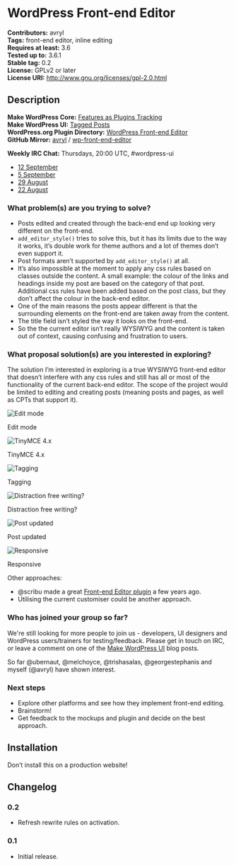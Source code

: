 # WordPress Front-end Editor

**Contributors:** avryl  
**Tags:** front-end editor, inline editing  
**Requires at least:** 3.6  
**Tested up to:** 3.6.1  
**Stable tag:** 0.2  
**License:** GPLv2 or later  
**License URI:** http://www.gnu.org/licenses/gpl-2.0.html

## Description

**Make WordPress Core:** [Features as Plugins Tracking](http://make.wordpress.org/core/features-as-plugins/)  
**Make WordPress UI:** [Tagged Posts](http://make.wordpress.org/ui/tag/front-end-editor/)  
**WordPress.org Plugin Directory:** [WordPress Front-end Editor](http://wordpress.org/plugins/wp-front-end-editor/)  
**GitHub Mirror:** [avryl](https://github.com/avryl) / [wp-front-end-editor](https://github.com/avryl/wp-front-end-editor)

**Weekly IRC Chat:** Thursdays, 20:00 UTC, #wordpress-ui

* [12 September](http://irclogs.wordpress.org/chanlog.php?channel=wordpress-ui&day=2013-09-12&sort=asc#m119703)
* [5 September](http://irclogs.wordpress.org/chanlog.php?channel=wordpress-ui&day=2013-09-05&sort=asc#m117455)
* [29 August](http://irclogs.wordpress.org/chanlog.php?channel=wordpress-ui&day=2013-08-29&sort=asc#m115415)
* [22 August](http://irclogs.wordpress.org/chanlog.php?channel=wordpress-ui&day=2013-08-22&sort=asc#m113119)

### What problem(s) are you trying to solve?

* Posts edited and created through the back-end end up looking very different on the front-end.
* `add_editor_style()` tries to solve this, but it has its limits due to the way it works, it’s double work for theme authors and a lot of themes don’t even support it.
* Post formats aren’t supported by `add_editor_style()` at all.
* It’s also impossible at the moment to apply any css rules based on classes outside the content. A small example: the colour of the links and headings inside my post are based on the category of that post. Additional css rules have been added based on the post class, but they don’t affect the colour in the back-end editor.
* One of the main reasons the posts appear different is that the surrounding elements on the front-end are taken away from the content.
* The title field isn’t styled the way it looks on the front-end.
* So the the current editor isn’t really WYSIWYG and the content is taken out of context, causing confusing and frustration to users.

### What proposal solution(s) are you interested in exploring?

The solution I’m interested in exploring is a true WYSIWYG front-end editor that doesn’t interfere with any css rules and still has all or most of the functionality of the current back-end editor. The scope of the project would be limited to editing and creating posts (meaning posts and pages, as well as CPTs that support it).

![Edit mode](http://make.wordpress.org/ui/files/2013/09/fee-11-1024x640.png)

Edit mode

![TinyMCE 4.x](http://make.wordpress.org/ui/files/2013/09/fee-2-1024x640.png)

TinyMCE 4.x

![Tagging](http://make.wordpress.org/ui/files/2013/09/fee-3-1024x640.png)

Tagging

![Distraction free writing?](http://make.wordpress.org/ui/files/2013/09/fee-4-1024x640.png)

Distraction free writing?

![Post updated](http://make.wordpress.org/ui/files/2013/09/fee-5-1024x640.png)

Post updated

![Responsive](http://make.wordpress.org/ui/files/2013/09/fee-61-1024x640.png)

Responsive

Other approaches:

* @scribu made a great [Front-end Editor plugin](http://wordpress.org/plugins/front-end-editor/) a few years ago.
* Utilising the current customiser could be another approach.

### Who has joined your group so far?

We're still looking for more people to join us - developers, UI designers and WordPress users/trainers for testing/feedback. Please get in touch on IRC, or leave a comment on one of the [Make WordPress UI](http://make.wordpress.org/ui/tag/front-end-editor/) blog posts.

So far @ubernaut, @melchoyce, @trishasalas, @georgestephanis and myself (@avryl) have shown interest.

### Next steps

* Explore other platforms and see how they implement front-end editing.
* Brainstorm!
* Get feedback to the mockups and plugin and decide on the best approach.

## Installation

Don’t install this on a production website!

## Changelog

### 0.2

* Refresh rewrite rules on activation.

### 0.1

* Initial release.